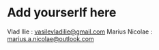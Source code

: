 # Add yourserlf here
Vlad Ilie : vasilevladilie@gmail.com
Marius Nicolae : marius.a.nicolae@outlook.com
